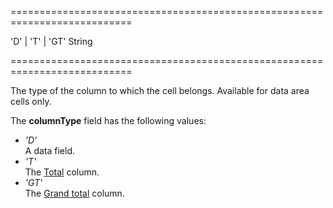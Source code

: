 ===========================================================================
<!--acceptValues-->'D' | 'T' | 'GT'<!--/acceptValues-->
<!--type-->String<!--/type-->
===========================================================================

<!--shortDescription-->
The type of the column to which the cell belongs. Available for data area cells only.
<!--/shortDescription-->

<!--fullDescription-->
The **columnType** field has the following values:

- *'D'*  
    A data field.
- *'T'*  
    The [Total](/Documentation/Guide/Widgets/PivotGrid/Visual_Elements/#Totals) column.
- *'GT'*  
    The [Grand total](/Documentation/Guide/Widgets/PivotGrid/Visual_Elements/#Totals) column.

<!--/fullDescription-->